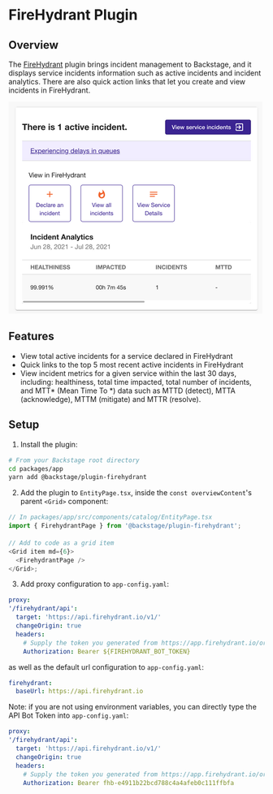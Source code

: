 # FireHydrant Plugin

## Overview

The [FireHydrant](https://firehydrant.io) plugin brings incident management to Backstage, and it displays service incidents information such as active incidents and incident analytics. There are also quick action links that let you create and view incidents in FireHydrant.

<img src="./doc/firehydrant_plugin_screenshot.png" alt="firehydrant plugin screenshot">

## Features

- View total active incidents for a service declared in FireHydrant
- Quick links to the top 5 most recent active incidents in FireHydrant
- View incident metrics for a given service within the last 30 days, including: healthiness, total time impacted, total number of incidents, and MTT* (Mean Time To *) data such as MTTD (detect), MTTA (acknowledge), MTTM (mitigate) and MTTR (resolve).

## Setup

1. Install the plugin:

```bash
# From your Backstage root directory
cd packages/app
yarn add @backstage/plugin-firehydrant
```

2. Add the plugin to `EntityPage.tsx`, inside the `const overviewContent`'s parent `<Grid>` component:

```ts
// In packages/app/src/components/catalog/EntityPage.tsx
import { FirehydrantPage } from '@backstage/plugin-firehydrant';

// Add to code as a grid item
<Grid item md={6}>
  <FirehydrantPage />
</Grid>;
```

3. Add proxy configuration to `app-config.yaml`:

```yaml
proxy:
'/firehydrant/api':
  target: 'https://api.firehydrant.io/v1/'
  changeOrigin: true
  headers:
    # Supply the token you generated from https://app.firehydrant.io/organizations/bots
    Authorization: Bearer ${FIREHYDRANT_BOT_TOKEN}
```

as well as the default url configuration to `app-config.yaml`:

```yaml
firehydrant:
  baseUrl: https://api.firehydrant.io
```

Note: if you are not using environment variables, you can directly type the API Bot Token into `app-config.yaml`:

```yaml
proxy:
'/firehydrant/api':
  target: 'https://api.firehydrant.io/v1/'
  changeOrigin: true
  headers:
    # Supply the token you generated from https://app.firehydrant.io/organizations/bots
    Authorization: Bearer fhb-e4911b22bcd788c4a4afeb0c111ffbfa
```
